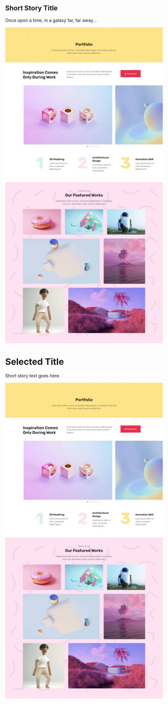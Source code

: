 

## Short Story Title

Once upon a time, in a galaxy far, far away...

![Selected Image](images/selected_image.jpeg)
# Selected Title

Short story text goes here.

![Selected Image](images/selected_image.jpeg)